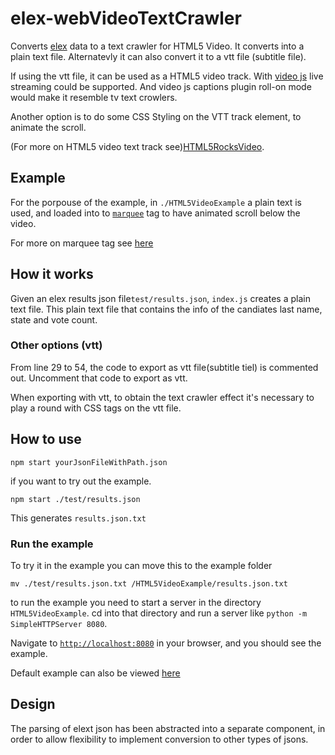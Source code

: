 # elex-webVideoTextCrawler

Converts [elex][elexSource] data to a text crawler for HTML5 Video.
It converts into a plain text file.
Alternatevly it can also convert it to a vtt file (subtitle file).

If using the vtt file, it can be used as a HTML5 video track.
With [video js][videoJs] live streaming could be supported.  And video js captions plugin roll-on mode would make it resemble tv text crowlers. 

Another option is to do some CSS Styling on the VTT track element, to animate the scroll.

(For more on HTML5 video text track see)[HTML5RocksVideo].

## Example

For the porpouse of the example, in `./HTML5VideoExample` a plain text is used, and loaded into to [`marquee`](
https://www.scaler.com/topics/html/marquee-tag-in-html/) tag to have animated scroll below the video.

For more on marquee tag see [here][marquee]

## How it works

Given an elex results json file`test/results.json`, `index.js` creates a plain text file. This plain text file that contains the info of the candiates last name, state and vote count. 

### Other options (vtt)

From line 29 to 54, the code to export as vtt file(subtitle tiel) is commented out. 
Uncomment that code to export as vtt. 

When exporting with vtt, to obtain the text crawler effect it's necessary to play a round with CSS tags on the vtt file. 

## How to use 

```
npm start yourJsonFileWithPath.json
```

if you want to try out the example.
```
npm start ./test/results.json
```

This generates `results.json.txt`

### Run the example

To try it in the example you can move this to the example folder

```
mv ./test/results.json.txt /HTML5VideoExample/results.json.txt
```

to run the example you need to start a server in the directory `HTML5VideoExample`. 
cd into that directory and run a server like `python -m SimpleHTTPServer 8080`. 

Navigate to [`http://localhost:8080`](http://localhost:8080) in your browser, and you should see the example. 

Default example can also be viewed [here][example]

## Design 
The parsing of elext json has been abstracted into a separate component, in order to allow flexibility to implement conversion to other types of jsons. 

<!-- ## dependencies 
run `npm init` from root of project to install dependencies. 

Here is a list of dependencies that will be installed locally and are required by the proejct 

- [subtitles-parser][subtitles-parser ]
- [node-timecodes][node-timecodes]
 -->

<!-- 
## github page
github page done using HTML5VideoExample folder

```
git subtree push --prefix HTML5VideoExample origin gh-page
```
 -->

<!-- Links -->

[elexSource]: https://source.opennews.org/en-US/articles/introducing-elex-tool-make-election-coverage-bette/
[HTML5RocksVideo]: http://www.html5rocks.com/en/tutorials/track/basics/
[videoJs]: http://videojs.com/

<!--  -->

[subtitles-parser ]:https://www.npmjs.com/package/subtitles-parser 
[node-timecodes]: https://www.npmjs.com/package/node-timecodes

[marquee]: http://www.tutorialspoint.com/html/html_marquee_tag.htm

[example]: https://opennewslabs.github.io/elex-webVideoTextCrawler/
